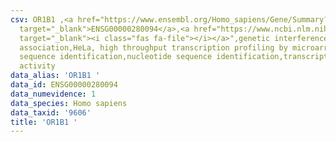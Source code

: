 ```yaml
---
csv: OR1B1 ,<a href="https://www.ensembl.org/Homo_sapiens/Gene/Summary?db=core;g=ENSG00000280094"
  target="_blank">ENSG00000280094</a>,<a href="https://www.ncbi.nlm.nih.gov/pubmed/28369544"
  target="_blank"><i class="fas fa-file"></i></a>",genetic interference,functional
  association,HeLa, high throughput transcription profiling by microarray,nucleotide
  sequence identification,nucleotide sequence identification,transcriptional regulation,up-regulates
  activity
data_alias: 'OR1B1 '
data_id: ENSG00000280094
data_numevidence: 1
data_species: Homo sapiens
data_taxid: '9606'
title: 'OR1B1 '
---
```

